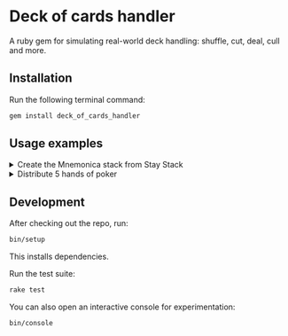# Deck of cards handler

A ruby gem for simulating real-world deck handling: shuffle, cut, deal, cull
and more.

## Installation

Run the following terminal command:

```zsh
gem install deck_of_cards_handler
```

## Usage examples

<details>
<summary>Create the Mnemonica stack from Stay Stack</summary>

```ruby
  require "deck_of_cards_handler"

  # create a deck in stay stack order
  clubs = Card.values.map { Card.new(suit: "C", value: _1) }
  hearts = Card.values.map { Card.new(suit: "H", value: _1) }
  diamonds = Card.values.map { Card.new(suit: "D", value: _1) }
  spades = Card.values.map { Card.new(suit: "S", value: _1) }
  deck = Packet.new(cards: [clubs, hearts, diamonds.reverse, spades.reverse].flatten)

  # make 4 faro shuffles
  4.times do
    top_half = deck.cut(number: 26)
    deck.faro(other_packet: top_half)
  end

  # reverse the first 26 cards
  top_half = deck.cut(number: 26)
  top_half.reverse
  deck.cards = [top_half.cards, deck.cards].flatten

  # faro the 18 first cards
  top_half = deck.cut(number: 18)
  deck.faro(other_packet: top_half)

  # cut the 9D to the bottom
  deck.cut_and_complete(number: 9)
  # assign a position value to the cards
  deck.set_cards_positions

```

</details>

<details>
<summary>Distribute 5 hands of poker</summary>

```ruby
  require "deck_of_cards_handler"

  # create a full deck of cards
  cards = []
  Card.suits.each do |suit|
    Card.values.each do |value|
      cards << Card.new(suit:, value:)
    end
  end
  deck = Packet.new(cards:)

  deck.shuffle

  hands = deck.deal_into_piles(number_of_piles: 5, number_of_cards: 5)

  hands.map(&:to_s)
  # => [["5 of D", "8 of C", "6 of S", "10 of D", "5 of C"], ["7 of C", "5 of S", "4 of C", "2 of D", "Q of D"], ["3 of S", "8 of D", "A of D", "2 of C", "7 of D"], ["Q of H", "4 of S", "3 of D", "J of S", "9 of S"], ["6 of C", "6 of H", "10 of C", "4 of D", "A of H"]]
```

</details>

## Development

After checking out the repo, run:

```zsh
bin/setup
```

This installs dependencies.

Run the test suite:

```zsh
rake test
```

You can also open an interactive console for experimentation:

```zsh
bin/console
```
